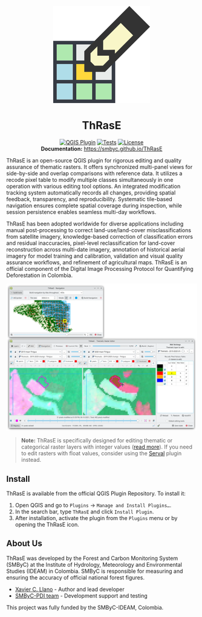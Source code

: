 <p align="center"><img src="docs/images/thrase.svg"></p>
<h1 align="center">ThRasE</h1>
<p align="center">
<a href="https://plugins.qgis.org/plugins/ThRasE/"><img src="https://img.shields.io/badge/QGIS%20Plugin-Available-brightgreen.svg" alt="QGIS Plugin"></a>
<a href="https://github.com/SMByC/ThRasE/actions"><img src="https://github.com/SMByC/ThRasE/workflows/Tests/badge.svg" alt="Tests"></a>
<a href="https://www.gnu.org/licenses/gpl-3.0"><img src="https://img.shields.io/badge/License-GPLv3-blue.svg" alt="License"></a>
<br>
<b>Documentation:</b> <a href="https://smbyc.github.io/ThRasE">https://smbyc.github.io/ThRasE</a><br>
<!--<b>Paper:</b> <a href="">soon</a>-->
</p>

ThRasE is an open-source QGIS plugin for rigorous editing and quality assurance of thematic rasters. It offers synchronized multi-panel views for side-by-side and overlap comparisons with reference data. It utilizes a recode pixel table to modify multiple classes simultaneously in one operation with various editing tool options. An integrated modification tracking system automatically records all changes, providing spatial feedback, transparency, and reproducibility. Systematic tile-based navigation ensures complete spatial coverage during inspection, while session persistence enables seamless multi-day workflows.

ThRasE has been adopted worldwide for diverse applications including manual post-processing to correct land-use/land-cover misclassifications from satellite imagery, knowledge-based correction of classification errors and residual inaccuracies, pixel-level reclassification for land-cover reconstruction across multi-date imagery, annotation of historical aerial imagery for model training and calibration, validation and visual quality assurance workflows, and refinement of agricultural maps. ThRasE is an official component of the Digital Image Processing Protocol for Quantifying Deforestation in Colombia.

![](docs/images/overview.webp)

> **Note:** ThRasE is specifically designed for editing thematic or categorical raster layers with integer values ([read more](https://smbyc.github.io/ThRasE/thematic_requirements.html)). If you need to edit rasters with float values, consider using the [Serval](https://plugins.qgis.org/plugins/Serval/) plugin instead.

## Install

ThRasE is available from the official QGIS Plugin Repository. To install it:

1. Open QGIS and go to `Plugins` → `Manage and Install Plugins…`.
2. In the search bar, type `ThRasE` and click `Install Plugin`.
3. After installation, activate the plugin from the `Plugins` menu or by opening the ThRasE icon.

## About Us

ThRasE was developed by the Forest and Carbon Monitoring System (SMByC) at the Institute of Hydrology, Meteorology and Environmental Studies (IDEAM) in Colombia. SMByC is responsible for measuring and ensuring the accuracy of official national forest figures.

- [Xavier C. Llano](https://github.com/XavierCLL) - Author and lead developer
- [SMByC-PDI team](https://github.com/SMByC) - Development support and testing

This project was fully funded by the SMByC-IDEAM, Colombia.
